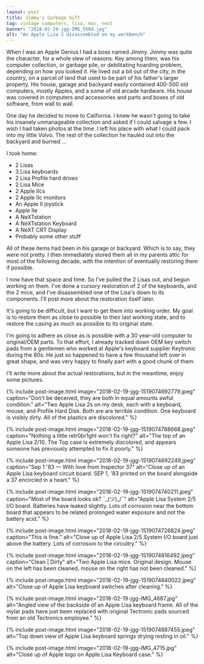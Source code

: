 ```yaml
---
layout: post
title: Jimmy's Garbage Gift
tag: vintage computers, lisa, mac, next
banner: "2018-02-19-jgg-IMG_5504.jpg"
alt: "An Apple Lisa 2 disassembled on my workbench"
---
```


When I was an Apple Genius I had a boss named Jimmy. Jimmy was quite the character, for a whole slew of reasons. Key among them, was his computer collection, or garbage pile, or debilitating hoarding problem, depending on how you looked it. He lived out a bit out of the city, in the country, on a parcel of land that used to be part of his father's larger property. His house, garage and backyard easily contained 400-500 old computers, mostly Apples, and a some of old arcade hardware. His house was covered in computers and accessories and parts and boxes of old software, from wall to wall.
<!--more-->

One day he decided to move to California. I knew he wasn't going to take his insanely unmanageable collection and asked if I could salvage a few. I wish I had taken photos at the time. I left his place with what I could pack into my little Volvo. The rest of the collection he hauled out into the backyard and burned ...

I took home:

- 2 Lisas
- 3 Lisa keyboards
- 2 Lisa Profile hard drives
- 2 Lisa Mice
- 2 Apple IIcs
- 2 Apple IIc monitors
- An Apple II joystick
- Apple IIe
- A NeXTstation
- A NeXTstation Keyboard
- A NeXT CRT Display
- Probably some other stuff

All of these items had been in his garage or backyard. Which is to say, they were not pretty. I then immediately stored them all in my parents attic for most of the following decade, with the intention of eventually restoring them if possible.

I now have that space and time. So I've pulled the 2 Lisas out, and begun working on them. I've done a cursory restoration of 2 of the keyboards, and the 2 mice, and I've disassembled one of the Lisa's down to its components. I'll post more about the restoration itself later.

It's going to be difficult, but I want to get them into working order. My goal is to restore them as close to possible to their last working state, and to restore the casing as much as possible to its original state.

I'm going to adhere as close as is possible with a 30 year-old computer to original/OEM parts. To that effort, I already tracked down OEM key switch pads from a gentlemen who worked at Apple's keyboard supplier Keytronic during the 80s. He just so happened to have a few thousand left over in great shape, and was very happy to finally part with a good chunk of them.

I'll write more about the actual restorations, but in the meantime, enjoy some pictures.

{% include 
	post-image.html
	image="2018-02-19-jgg-1519074692779.jpeg"
	caption="Don't be deceived, they are both in equal amounts awful condition."
	alt="Two Apple Lisa 2s on my desk, each with a keyboard, mouse, and Profile Hard Disk. Both are are terrible condition. One keyboard is visibly dirty. All of the plastics are discolored."
%}

{% include
	post-image.html
	image="2018-02-19-jgg-1519074788668.jpeg"
	caption="Nothing a little retr0br1ght won't fix right?"
	alt="The top of an Apple Lisa 2/10. The Top case is extremely discolored, and appears someone has previously attempted to fix it poorly."
%}

{% include
	post-image.html
	image="2018-02-19-jgg-1519074692249.jpeg"
	caption="Sep 1 '83 — With love from Inspector 37"
	alt="Close up of an Apple Lisa keyboard circuit board. SEP 1, &apos;83 printed on the board alongside a 37 encircled in a heart."
%}

{% include
	post-image.html
	image="2018-02-19-jgg-1519074740211.jpeg"
	caption="Most of the board looks ok? ¯\_(ツ)_/¯"
	alt="Apple Lisa System 2/5 I/O board. Batteries have leaked slightly. Lots of corrosion near the bottom board that appears to be related prolonged water exposure and not the battery acid."
%}

{% include
	post-image.html
	image="2018-02-19-jgg-1519074726824.jpeg"
	caption="This is fine."
	alt="Close up of Apple Lisa 2/5 System I/O board just above the battery. Lots of corrosion to the circuitry."
%}

{% include
	post-image.html
	image="2018-02-19-jgg-1519074816492.jpeg"
	caption="Clean | Dirty"
	alt="Two Apple Lisa mice. Original design. Mouse on the left has been cleaned, mouse on the right has not been cleaned."
%}

{% include
	post-image.html
	image="2018-02-19-jgg-1519074840022.jpeg"
	alt="Close up of Apple Lisa keyboard switches after cleaning."
%}

{% include
	post-image.html
	image="2018-02-19-jgg-IMG_4687.jpg"
	alt="Angled view of the backside of an Apple Lisa keyboard frame. All of the mylar pads have just been replaced with original Tectronic pads sourced from an old Tectronics employee."
%}

{% include
	post-image.html
	image="2018-02-19-jgg-1519074887455.jpeg"
	alt="Top down view of Apple Lisa keyboard springs drying resting in oil."
%}

{% include
	post-image.html
	image="2018-02-19-jgg-IMG_4715.jpg"
	alt="Close up of Apple logo on Apple Lisa Keyboard case."
%}


